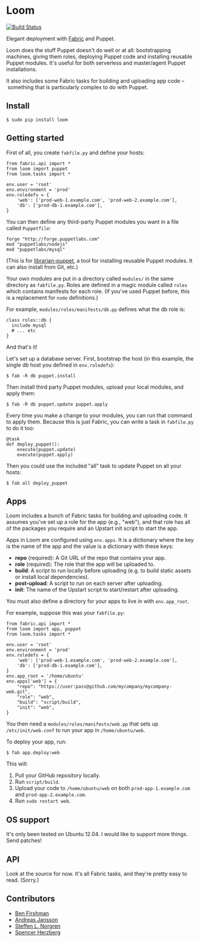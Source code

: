 Loom 
====
[![Build Status](https://travis-ci.org/bfirsh/loom.png?branch=master)](https://travis-ci.org/bfirsh/loom)

Elegant deployment with [Fabric](http://fabfile.org) and Puppet.

Loom does the stuff Puppet doesn't do well or at all: bootstrapping machines, giving them roles, deploying Puppet code and installing reusable Puppet modules. It's useful for both serverless and master/agent Puppet installations.

It also includes some Fabric tasks for building and uploading app code – something that is particularly complex to do with Puppet.

Install
-------

    $ sudo pip install loom

Getting started
---------------

First of all, you create `fabfile.py` and define your hosts:

    from fabric.api import *
    from loom import puppet
    from loom.tasks import *

    env.user = 'root'
    env.environment = 'prod'
    env.roledefs = {
        'web': ['prod-web-1.example.com', 'prod-web-2.example.com'],
        'db': ['prod-db-1.example.com'],
    }

You can then define any third-party Puppet modules you want in a file called `Puppetfile`:

    forge "http://forge.puppetlabs.com"
    mod "puppetlabs/nodejs"
    mod "puppetlabs/mysql"

(This is for [librarian-puppet](http://librarian-puppet.com/), a tool for installing reusable Puppet modules. It can also install from Git, etc.)

Your own modules are put in a directory called `modules/` in the same directory as `fabfile.py`. Roles are defined in a magic module called `roles` which contains manifests for each role. (If you've used Puppet before, this is a replacement for `node` definitions.)

For example, `modules/roles/manifests/db.pp` defines what the db role is:

    class roles::db {
      include mysql
      # ... etc
    }

And that's it!

Let's set up a database server. First, bootstrap the host (in this example, the single db host you defined in `env.roledefs`):

    $ fab -R db puppet.install

Then install third party Puppet modules, upload your local modules, and apply them:

    $ fab -R db puppet.update puppet.apply

Every time you make a change to your modules, you can run that command to apply them. Because this is just Fabric, you can write a task in `fabfile.py` to do it too:

    @task
    def deploy_puppet():
        execute(puppet.update)
        execute(puppet.apply)

Then you could use the included "all" task to update Puppet on all your hosts:

    $ fab all deploy_puppet

Apps
----

Loom includes a bunch of Fabric tasks for building and uploading code. It assumes you've set up a role for the app (e.g., "web"), and that role has all of the packages you require and an Upstart init script to start the app.

Apps in Loom are configured using `env.apps`. It is a dictionary where the key is the name of the app and the value is a dictionary with these keys:

  - **repo** (required): A Git URL of the repo that contains your app.
  - **role** (required): The role that the app will be uploaded to.
  - **build**: A script to run locally before uploading (e.g. to build static assets or install local dependencies).
  - **post-upload**: A script to run on each server after uploading.
  - **init**: The name of the Upstart script to start/restart after uploading.

You must also define a directory for your apps to live in with `env.app_root`.

For example, suppose this was your `fabfile.py`:

    from fabric.api import *
    from loom import app, puppet
    from loom.tasks import *

    env.user = 'root'
    env.environment = 'prod'
    env.roledefs = {
        'web': ['prod-web-1.example.com', 'prod-web-2.example.com'],
        'db': ['prod-db-1.example.com'],
    }
    env.app_root = '/home/ubuntu'
    env.apps['web'] = {
        "repo": "https://user:pass@github.com/mycompany/mycompany-web.git",
        "role": "web",
        "build": "script/build",
        "init": "web",
    }

You then need a `modules/roles/manifests/web.pp` that sets up `/etc/init/web.conf` to run your app in `/home/ubuntu/web`.

To deploy your app, run:

    $ fab app.deploy:web

This will: 

  1. Pull your GitHub repository locally.
  2. Run `script/build`.
  3. Upload your code to `/home/ubuntu/web` on both `prod-app-1.example.com` and `prod-app-2.example.com`.
  4. Run `sudo restart web`.


OS support
----------

It's only been tested on Ubuntu 12.04. I would like to support more things. Send patches!

API
---

Look at the source for now. It's all Fabric tasks, and they're pretty easy to read. (Sorry.)

Contributors
------------
 * [Ben Firshman](https://fir.sh)
 * [Andreas Jansson](http://andreas.jansson.me.uk/)
 * [Steffen L. Norgren](http://github.com/xironix)
 * [Spencer Herzberg](https://github.com/sherzberg)
